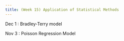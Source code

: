 ```yaml
---
title: (Week 15) Application of Statistical Methods
---
```


Dec 1
: Bradley-Terry model

Nov 3
: Poisson Regression Model
 
